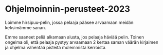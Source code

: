 # Ohjelmoinnin-perusteet-2023

Loimme hirsipuu-pelin, jossa pelaaja pääsee arvaamaan meidän keksimämme sanan.

Emme saaneet peliä alkamaan alusta, jos pelaaja häviää pelin. Toinen ongelma oli, että pelaaja pystyy arvaamaan 2 kertaa saman väärän kirjaimen ja ohjelma vähentää pisteitä molemmista kerroista.
